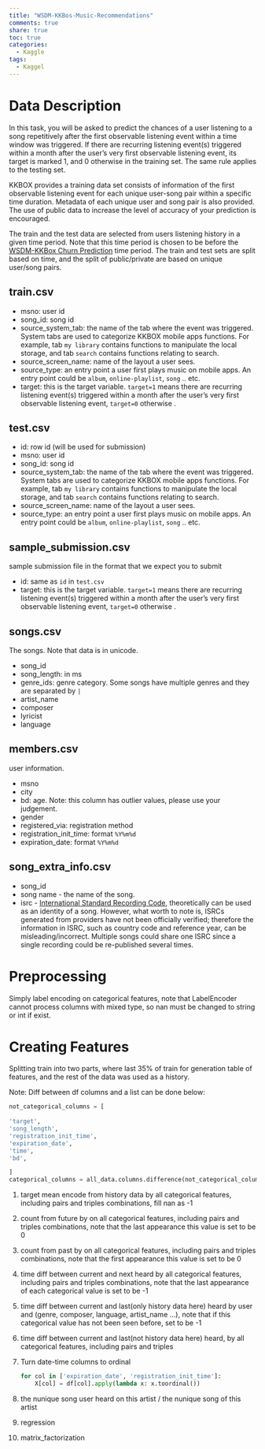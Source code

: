 ```yaml
---
title: "WSDM-KKBos-Music-Recommendations"
comments: true
share: true
toc: true
categories:
  - Kaggle
tags:
  - Kaggel
---
```


# Data Description

In this task, you will be asked to predict the chances of a user listening to a song repetitively after the first observable listening event within a time window was triggered. If there are recurring listening event(s) triggered within a month after the user’s very first observable listening event, its target is marked 1, and 0 otherwise in the training set. The same rule applies to the testing set.

KKBOX provides a training data set consists of information of the first observable listening event for each unique user-song pair within a specific time duration. Metadata of each unique user and song pair is also provided. The use of public data to increase the level of accuracy of your prediction is encouraged.

The train and the test data are selected from users listening history in a given time period. Note that this time period is chosen to be before the [WSDM-KKBox Churn Prediction](https://www.kaggle.com/c/kkbox-churn-prediction-challenge) time period. The train and test sets are split based on time, and the split of public/private are based on unique user/song pairs.

## train.csv

-  msno: user id
-  song_id: song id
-  source_system_tab: the name of the tab where the event was triggered. System tabs are used to categorize KKBOX mobile apps functions. For example, tab `my library` contains functions to manipulate the local storage, and tab `search` contains functions relating to search.
-  source_screen_name: name of the layout a user sees.
-  source_type: an entry point a user first plays music on mobile apps. An entry point could be `album`, `online-playlist`, `song` .. etc.
-  target: this is the target variable. `target=1` means there are recurring listening event(s) triggered within a month after the user’s very first observable listening event, `target=0` otherwise .

## test.csv

-  id: row id (will be used for submission)
-  msno: user id
-  song_id: song id
-  source_system_tab: the name of the tab where the event was triggered. System tabs are used to categorize KKBOX mobile apps functions. For example, tab `my library` contains functions to manipulate the local storage, and tab `search` contains functions relating to search.
-  source_screen_name: name of the layout a user sees.
-  source_type: an entry point a user first plays music on mobile apps. An entry point could be `album`, `online-playlist`, `song` .. etc.

## sample_submission.csv

sample submission file in the format that we expect you to submit

-  id: same as `id` in `test.csv`
-  target: this is the target variable. `target=1` means there are recurring listening event(s) triggered within a month after the user’s very first observable listening event, `target=0` otherwise .

## songs.csv

The songs. Note that data is in unicode.

-  song_id
-  song_length: in ms
-  genre_ids: genre category. Some songs have multiple genres and they are separated by `|`
-  artist_name
-  composer
-  lyricist
-  language

## members.csv

user information.

-  msno
-  city
-  bd: age. Note: this column has outlier values, please use your judgement.
-  gender
-  registered_via: registration method
-  registration_init_time: format `%Y%m%d`
-  expiration_date: format `%Y%m%d`

## song_extra_info.csv

-  song_id
-  song name - the name of the song.
-  isrc - [International Standard Recording Code](https://en.wikipedia.org/wiki/International_Standard_Recording_Code), theoretically can be used as an identity of a song. However, what worth to note is, ISRCs generated from providers have not been officially verified; therefore the information in ISRC, such as country code and reference year, can be misleading/incorrect. Multiple songs could share one ISRC since a single recording could be re-published several times.

# Preprocessing

Simply label encoding on categorical features, note that LabelEncoder cannot process columns with mixed type, so nan must be changed to string or int if exist.

# Creating Features

Splitting train into two parts, where last 35% of train for generation table of features, and the rest of the data was used as a history. 

Note: Diff between df columns and a list can be done below:

```python
not_categorical_columns = [
  
'target', 
'song_length', 
'registration_init_time', 
'expiration_date', 
'time', 
'bd',

]
categorical_columns = all_data.columns.difference(not_categorical_columns)
```

1. target mean encode from history data by all categorical features, including pairs and triples combinations, fill nan as -1

2. count from future by on all categorical features, including pairs and triples combinations, note that the last appearance this value is set to be 0

3. count from past by on all categorical features, including pairs and triples combinations, note that the first appearance this value is set to be 0

4. time diff between current and next heard by all categorical features, including pairs and triples combinations, note that the last appearance of each categorical value is set to be -1

5. time diff between current and last(only history data here) heard by user and (genre, composer, language, artist_name …), note that if this categorical value has not been seen before, set to be -1

6. time diff between current and last(not history data here) heard, by all categorical features, including pairs and triples 

7. Turn date-time columns to ordinal 

   ```python
   for col in ['expiration_date', 'registration_init_time']:
       X[col] = df[col].apply(lambda x: x.toordinal())
   ```

8. the nunique song user heard on this artist / the nunique song of this artist

9. regression

10. matrix_factorization